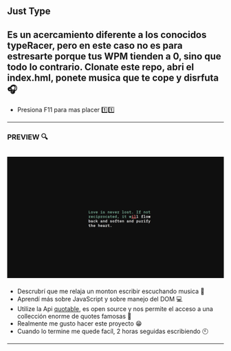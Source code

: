 ## Just Type

## Es un acercamiento diferente a los conocidos typeRacer, pero en este caso no es para estresarte porque tus WPM tienden a 0, sino que todo lo contrario. Clonate este repo, abri el index.hml, ponete musica que te cope y disrfuta 🎧

- Presiona F11 para mas placer 1️⃣1️⃣

---
### PREVIEW 🔍
![img](Preview.png)
---
- Descrubrí que me relaja un monton escribir escuchando musica 🗿
- Aprendí más sobre JavaScript y sobre manejo del DOM 💻
- Utilize la Api [quotable](https://docs.quotable.io/docs/api/ZG9jOjQ2NDA2-introduction), es open source y nos permite el acceso a una collección enorme de quotes famosas 📖
- Realmente me gusto hacer este proyecto 😁
- Cuando lo termine me quede facíl, 2 horas seguidas escribiendo 🕙
---
